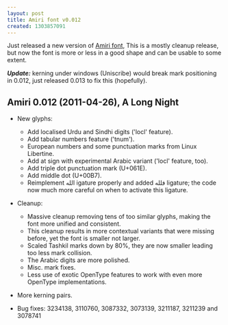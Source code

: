 ```yaml
---
layout: post
title: Amiri font v0.012
created: 1303857091
---
```

Just released a new version of [Amiri font](https://sourceforge.net/projects/amiri/files/), This is a mostly cleanup release, but now the font is more or less in a good shape and can be usable to some extent.

***Update:*** kerning under windows (Uniscribe) would break mark positioning in 0.012, just released 0.013 to fix this (hopefully).

Amiri 0.012 (2011-04-26), A Long Night
--------------------------------------

* New glyphs:
  - Add localised Urdu and Sindhi digits ('locl' feature).
  - Add tabular numbers feature ('tnum').
  - European numbers and some punctuation marks from Linux Libertine.
  - Add at sign with experimental Arabic variant ('locl' feature, too).
  - Add triple dot punctuation mark (U+061E).
  - Add middle dot (U+00B7).
  - Reimplement الله igature properly and added فلله ligature; the code now
    much more careful on when to activate this ligature.


* Cleanup:
  - Massive cleanup removing tens of too similar glyphs, making the font more
    unified and consistent.
  - This cleanup results in more contextual variants that were missing before,
    yet the font is smaller not larger.
  - Scaled Tashkil marks down by 80%, they are now smaller leading too less
    mark collision.
  - The Arabic digits are more polished.
  - Misc. mark fixes.
  - Less use of exotic OpenType features to work with even more OpenType
    implementations.

* More kerning pairs.

* Bug fixes: 3234138, 3110760, 3087332, 3073139, 3211187, 3211239 and 3078741

